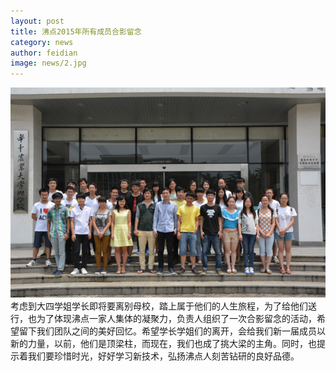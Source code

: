 ```yaml
---
layout: post
title: 沸点2015年所有成员合影留念
category: news
author: feidian
image: news/2.jpg
---
```


![](/public/img/news/2.jpg)   
考虑到大四学姐学长即将要离别母校，踏上属于他们的人生旅程，为了给他们送行，也为了体现沸点一家人集体的凝聚力，负责人组织了一次合影留念的活动，希望留下我们团队之间的美好回忆。希望学长学姐们的离开，会给我们新一届成员以新的力量，以前，他们是顶梁柱，而现在，我们也成了挑大梁的主角。同时，也提示着我们要珍惜时光，好好学习新技术，弘扬沸点人刻苦钻研的良好品德。